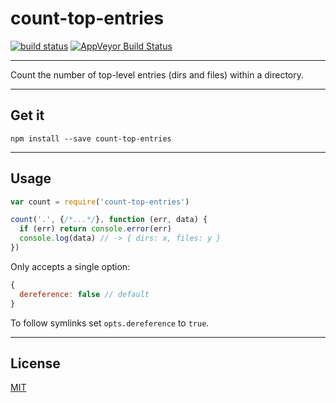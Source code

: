 # count-top-entries

[![build status](http://img.shields.io/travis/chiefbiiko/count-top-entries.svg?style=flat)](http://travis-ci.org/chiefbiiko/count-top-entries) [![AppVeyor Build Status](https://ci.appveyor.com/api/projects/status/github/chiefbiiko/count-top-entries?branch=master&svg=true)](https://ci.appveyor.com/project/chiefbiiko/count-top-entries)

***

Count the number of top-level entries (dirs and files) within a directory.

***

## Get it

```
npm install --save count-top-entries
```

***

## Usage

``` js
var count = require('count-top-entries')

count('.', {/*...*/}, function (err, data) {
  if (err) return console.error(err)
  console.log(data) // -> { dirs: x, files: y }
})
```

Only accepts a single option:

``` js
{
  dereference: false // default
}
```

To follow symlinks set `opts.dereference` to `true`.

***

## License

[MIT](./license.md)
